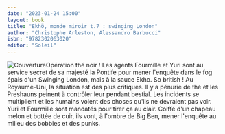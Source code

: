 ```yaml
---
date: "2023-01-24 15:00"
layout: book
title: "Ekhö, monde miroir t.7 : swinging London"
author: "Christophe Arleston, Alessandro Barbucci"
isbn: "9782302063020"
editor: "Soleil"
---
```

![Couverture](/img/9782302063020.jpg)Opération thé noir ! Les agents Fourmille et Yuri sont au service secret de sa majesté la Pontife pour mener l'enquête dans le fog épais d'un Swinging London, mais à la sauce Ekho. So british ! Au Royaume-Uni, la situation est des plus critiques. Il y a pénurie de thé et les Preshauns peinent à contrôler leur pendant bestial. Les incidents se multiplient et les humains voient des choses qu'ils ne devraient pas voir. Yuri et Fourmille sont mandatés pour tirer ça au clair. Coiffé d'un chapeau melon et bottée de cuir, ils vont, à l'ombre de Big Ben, mener l'enquête au milieu des bobbies et des punks.